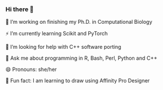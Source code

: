 ### Hi there 👋

 🔭 I’m working on finishing my Ph.D. in Computational Biology
 
 ⚡  I’m currently learning Scikit and PyTorch
 
 🤔 I’m looking for help with C++ software porting
 
 💬 Ask me about programming in R, Bash, Perl, Python and C++
 
 😄 Pronouns: she/her
 
 🌱 Fun fact: I am learning to draw using Affinity Pro Designer

